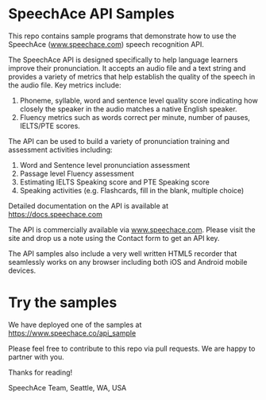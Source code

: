 # SpeechAce API Samples

This repo contains sample programs that demonstrate how to use the SpeechAce (www.speechace.com) speech recognition API. 

The SpeechAce API is designed specifically to help language learners improve their pronunciation. It accepts an audio file and
a text string and provides a variety of metrics that help establish the quality of the speech in the audio file. Key metrics 
include:

1. Phoneme, syllable, word and sentence level quality score indicating how closely the speaker in the audio matches a native
English speaker.
2. Fluency metrics such as words correct per minute, number of pauses, IELTS/PTE scores.

The API can be used to build a variety of pronunciation training and assessment activities including:
1. Word and Sentence level pronunciation assessment
2. Passage level Fluency assessment
3. Estimating IELTS Speaking score and PTE Speaking score
4. Speaking activities (e.g. Flashcards, fill in the blank, multiple choice)

Detailed documentation on the API is available at https://docs.speechace.com

The API is commercially available via www.speechace.com. Please visit the site and drop us a note using the
Contact form to get an API key.

The API samples also include a very well written HTML5 recorder that seamlessly works on any browser including both iOS and
Android mobile devices. 

# Try the samples
We have deployed one of the samples at https://www.speechace.co/api_sample

Please feel free to contribute to this repo via pull requests. We are happy to partner with you.

Thanks for reading!

SpeechAce Team,
Seattle, WA, USA
